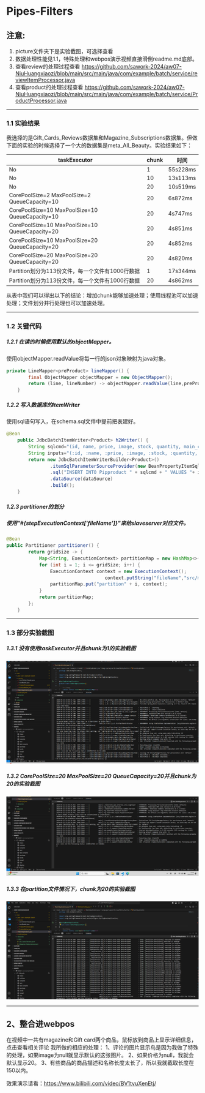 

# Pipes-Filters



## 注意:

1. picture文件夹下是实验截图，可选择查看
2. 数据处理性能见1.1，特殊处理和webpos演示视频直接滑倒readme.md底部。
3. 查看review的处理过程查看 https://github.com/sawork-2024/aw07-NiuHuangxiaozi/blob/main/src/main/java/com/example/batch/service/reviewItemProcessor.java
4. 查看product的处理过程查看 https://github.com/sawork-2024/aw07-NiuHuangxiaozi/blob/main/src/main/java/com/example/batch/service/ProductProcessor.java

------



### 1.1 实验结果

我选择的是Gift_Cards_Reviews数据集和Magazine_Subscriptions数据集。但做下面的实验的时候选择了一个大的数据集是meta_All_Beauty。实验结果如下：

| taskExecutor                                        | chunk | 时间     |
| --------------------------------------------------- | ----- | -------- |
| No                                                  | 1     | 55s228ms |
| No                                                  | 10    | 13s113ms |
| No                                                  | 20    | 10s519ms |
| CorePoolSize=2    MaxPoolSize=2  QueueCapacity=10   | 20    | 6s872ms  |
| CorePoolSize=10    MaxPoolSize=10  QueueCapacity=10 | 20    | 4s747ms  |
| CorePoolSize=10    MaxPoolSize=10  QueueCapacity=20 | 20    | 4s851ms  |
| CorePoolSize=10    MaxPoolSize=20  QueueCapacity=20 | 20    | 4s852ms  |
| CorePoolSize=20    MaxPoolSize=20  QueueCapacity=20 | 20    | 4s820ms  |
| Partition划分为113份文件，每一个文件有1000行数据    | 1     | 17s344ms |
| Partition划分为113份文件，每一个文件有1000行数据    | 20    | 4s862ms  |

从表中我们可以得出以下的结论：增加chunk能够加速处理；使用线程池可以加速处理；文件划分并行处理也可以加速处理。



------



### 1.2 关键代码

##### 1.2.1 在读的时候使用默认的objectMapper。

使用objectMapper.readValue将每一行的json对象映射为java对象。

```java
private LineMapper<preProduct> lineMapper() {
        final ObjectMapper objectMapper = new ObjectMapper();
        return (line, lineNumber) -> objectMapper.readValue(line,preProduct.class);
    }
```

##### 1.2.2 写入数据库的ItemWriter

使用sql语句写入，在schema.sql文件中提前把表建好。

```java
@Bean
    public JdbcBatchItemWriter<Product> h2Writer() {
        String sqlcmd="(id, name, price, image, stock, quantity, main_category, average_rating, rating_number, features, store)";
        String inputs="(:id, :name, :price, :image, :stock, :quantity, :main_category, :average_rating, :rating_number, :features, :store)";
        return new JdbcBatchItemWriterBuilder<Product>()
                .itemSqlParameterSourceProvider(new BeanPropertyItemSqlParameterSourceProvider<>())
                .sql("INSERT INTO Pipproduct " + sqlcmd + " VALUES "+ inputs)
                .dataSource(dataSource)
                .build();
    }
```



##### 1.2.3 partitioner的划分

##### 使用"#{stepExecutionContext['fileName']}"来给slaveserver对应文件。

```java
@Bean
public Partitioner partitioner() {
        return gridSize -> {
            Map<String, ExecutionContext> partitionMap = new HashMap<>();
            for (int i = 1; i <= gridSize; i++) {
                ExecutionContext context = new ExecutionContext();
                			     	context.putString("fileName","src/main/resources/meta_All_Beauties/meta_All_Beauty (" + i + ").txt");
                partitionMap.put("partition" + i, context);
            }
            return partitionMap;
        };
    }
```

------



### 1.3 部分实验截图

##### 1.3.1  没有使用taskExecutor并且chunk为1的实验截图

![nothread_1chunk_noprint](./picture/nothread_1chunk_noprint.png)



##### 1.3.2  CorePoolSize=20    MaxPoolSize=20  QueueCapacity=20并且chunk为20的实验截图

![202020_20chunk_noprint](./picture/202020_20chunk_noprint.png)



##### 1.3.3  在partition文件情况下，chunk为20的实验截图

![partition_113_20chunk_noprint](./picture/partition_113_20chunk_noprint.png)



------



## 2、整合进webpos

在视频中一共有magazine和Gift card两个商品，鼠标放到商品上显示详细信息，点击查看相关评论
我所做的相应的处理：
        1、评论的图片显示鸟是因为我做了特殊的处理，如果image为null就显示默认的这张图片。
        2、如果价格为null，我就会默认显示20。
        3、有些商品的商品描述和名称长度太长了，所以我就截取长度在150以内。



效果演示请看：https://www.bilibili.com/video/BV1tvuXenEtj/



